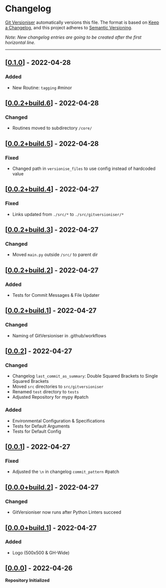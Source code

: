 # Changelog

[Git Versioniser](https://github.com/Luzkan/GitVersioniser) automatically versions this file. The format is based on [Keep a Changelog](https://keepachangelog.com/en/1.0.0/), and this project adheres to [Semantic Versioning](https://semver.org/spec/v2.0.0.html).

_Note: New changelog entries are going to be created after the first horizontal line._

---

## [[0.1.0]] - 2022-04-28

### Added
- New Routine: `tagging` #minor



## [[0.0.2+build.6]] - 2022-04-28

### Changed
- Routines moved to subdirectory `/core/`



## [[0.0.2+build.5]] - 2022-04-28

### Fixed
- Changed path in `versionise_files` to use config instead of hardcoded value



## [[0.0.2+build.4]] - 2022-04-27

### Fixed
- Links updated from `./src/*` to `./src/gitversioniser/*`



## [[0.0.2+build.3]] - 2022-04-27

### Changed
- Moved `main.py` outside `/src/` to parent dir



## [[0.0.2+build.2]] - 2022-04-27

### Added
- Tests for Commit Messages & File Updater



## [[0.0.2+build.1]] - 2022-04-27

### Changed
- Naming of GitVersioniser in .github/workflows



## [[0.0.2]] - 2022-04-27

### Changed
- Changelog `last_commit_as_summary`: Double Squared Brackets to Single Squared Brackets
- Moved `src` directories to `src/gitversioniser`
- Renamed `test` directory to `tests`
- Adjusted Repository for mypy #patch

### Added
- Environmental Configuration & Specifications
- Tests for Default Arguments
- Tests for Default Config



## [[0.0.1]] - 2022-04-27

### Fixed
- Adjusted the `\n` in changelog `commit_pattern` #patch



## [[0.0.0+build.2]] - 2022-04-27

### Changed

- GitVersioniser now runs after Python Linters succeed



## [[0.0.0+build.1]] - 2022-04-27

### Added

- Logo (500x500 & GH-Wide)



## [[0.0.0]] - 2022-04-26

**Repository Initialized**



[0.0.0]: https://github.com/Luzkan/GitVersioniser/releases/tag/0.0.0
[0.0.0+build.1]: https://github.com/Luzkan/GitVersioniser/releases/tag/0.0.0+build.1
[0.0.0+build.2]: https://github.com/Luzkan/GitVersioniser/releases/tag/0.0.0+build.2
[0.0.1]: https://github.com/Luzkan/GitVersioniser/releases/tag/0.0.1

[0.0.2]: https://github.com/Luzkan/GitVersioniser/releases/tag/0.0.2

[0.0.2+build.1]: https://github.com/Luzkan/GitVersioniser/releases/tag/0.0.2+build.1

[0.0.2+build.2]: https://github.com/Luzkan/GitVersioniser/releases/tag/0.0.2+build.2

[0.0.2+build.3]: https://github.com/Luzkan/GitVersioniser/releases/tag/0.0.2+build.3

[0.0.2+build.4]: https://github.com/Luzkan/GitVersioniser/releases/tag/0.0.2+build.4

[0.0.2+build.5]: https://github.com/Luzkan/GitVersioniser/releases/tag/0.0.2+build.5

[0.0.2+build.6]: https://github.com/Luzkan/GitVersioniser/releases/tag/0.0.2+build.6

[0.1.0]: https://github.com/Luzkan/GitVersioniser/releases/tag/0.1.0

